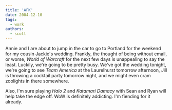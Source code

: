 ```yaml
---
title: 'AFK'
date: 2004-12-10
tags:
  - work
authors:
  - scott
---
```


Annie and I are about to jump in the car to go to Portland for the weekend for my cousin Jackie's wedding. Frankly, the thought of being without email, or worse, _World of Warcraft_ for the next few days is unappealing to say the least. Luckily, we're going to be pretty busy. We've got the wedding tonight, we're going to see _Team America_ at the Laurelhurst tomorrow afternoon, Jill is throwing a cocktail party tomorrow night, and we might even cram zoolights in there somewhere.

Also, I'm sure playing _Halo 2_ and _Katamari Damacy_ with Sean and Ryan will help take the edge off. WoW is definitely addicting. I'm fiending for it already.
